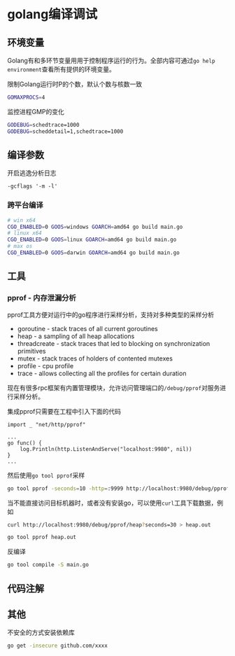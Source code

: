 # golang编译调试

## 环境变量

Golang有和多环节变量用用于控制程序运行的行为。全部内容可通过`go help environment`查看所有提供的环境变量。

限制Golang运行时P的个数，默认个数与核数一致

```bash
GOMAXPROCS=4
```

监控进程GMP的变化

```bash
GODEBUG=schedtrace=1000
GODEBUG=scheddetail=1,schedtrace=1000
```

## 编译参数

开启逃逸分析日志

```
-gcflags '-m -l'
```

### 跨平台编译
```bash
# win x64
CGO_ENABLED=0 GOOS=windows GOARCH=amd64 go build main.go
# linux x64
CGO_ENABLED=0 GOOS=linux GOARCH=amd64 go build main.go
# max os
CGO_ENABLED=0 GOOS=darwin GOARCH=amd64 go build main.go
```
## 工具

### pprof - 内存泄漏分析

pprof工具方便对运行中的go程序进行采样分析，支持对多种类型的采样分析
- goroutine - stack traces of all current goroutines
- heap - a sampling of all heap allocations
- threadcreate - stack traces that led to blocking on synchronization primitives
- mutex - stack traces of holders of contented mutexes
- profile - cpu profile
- trace - allows collecting all the profiles for certain duration

现在有很多rpc框架有内置管理模块，允许访问管理端口的`/debug/pprof`对服务进行采样分析。

集成pprof只需要在工程中引入下面的代码

```golang
import _ "net/http/pprof"

...
go func() {
    log.Println(http.ListenAndServe("localhost:9980", nil))
}
...

```

然后使用`go tool pprof`采样

```bash
go tool pprof -seconds=10 -http=:9999 http://localhost:9980/debug/pprof/heap?seconds=30 > heap.out
```

当不能直接访问目标机器时，或者没有安装go，可以使用`curl`工具下载数据，例如

```bash
curl http://localhost:9980/debug/pprof/heap?seconds=30 > heap.out

go tool pprof heap.out
```

反编译

```bash
go tool compile -S main.go
```

## 代码注解


## 其他

不安全的方式安装依赖库

```bash
go get -insecure github.com/xxxx
```